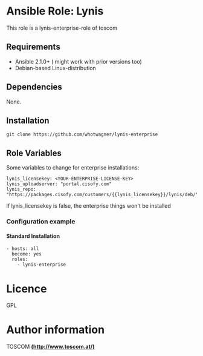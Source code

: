 # Ansible Role: Lynis

This role is a lynis-enterprise-role of toscom

## Requirements

- Ansible 2.1.0+ ( might work with prior versions too)
- Debian-based Linux-distribution

## Dependencies

None.

## Installation

```
git clone https://github.com/whotwagner/lynis-enterprise
```

## Role Variables

Some variables to change for enterprise installations:
```
lynis_licensekey: <YOUR-ENTERPRISE-LICENSE-KEY>
lynis_uploadserver: "portal.cisofy.com"
lynis_repo: "https://packages.cisofy.com/customers/{{lynis_licensekey}}/lynis/deb/"
```

If lynis_licensekey is false, the enterprise things won't be installed

### Configuration example


#### Standard Installation

```
- hosts: all
  become: yes
  roles: 
    - lynis-enterprise
```

# Licence

GPL

# Author information

TOSCOM [**(http://www.toscom.at/)**](http://www.toscom.at)
